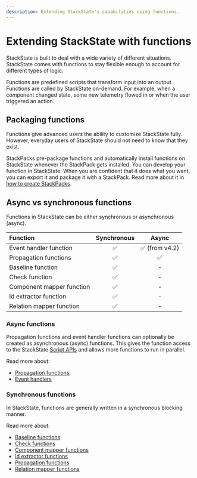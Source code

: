 ```yaml
---
description: Extending StackState's capabilities using functions.
---
```


# Extending StackState with functions

StackState is built to deal with a wide variety of different situations. StackState comes with functions to stay flexible enough to account for different types of logic.

Functions are predefined scripts that transform input into an output. Functions are called by StackState on-demand. For example, when a component changed state, some new telemetry flowed in or when the user triggered an action.

## Packaging functions

Functions give advanced users the ability to customize StackState fully. However, everyday users of StackState should not need to know that they exist.

StackPacks pre-package functions and automatically install functions on StackState whenever the StackPack gets installed. You can develop your function in StackState. When you are confident that it does what you want, you can export it and package it with a StackPack. Read more about it in [how to create StackPacks](/stackpacks/about-stackpacks.md).

## Async vs synchronous functions

Functions in StackState can be either synchronous or asynchronous (async).

| Function | Synchronous | Async |
|:---|:---:|:---:|
| Event handler function | ✅ | ✅ \(from v4.2\) |
| Propagation functions | ✅| ✅ |
| Baseline function | ✅ | - |
| Check function | ✅ | - |
| Component mapper function | ✅ | - |
| Id extractor function | ✅ | - |
| Relation mapper function | ✅ | - |


### Async functions

Propagation functions and event handler functions can optionally be created as asynchronous (async) functions. This gives the function access to the StackState [Script APIs](/develop/reference/scripting/) and allows more functions to run in parallel.

Read more about:
 - [Propagation functions](/configure/topology/propagation.md#custom-propagation-functions).
 - [Event handlers](/use/health-state-and-alerts/set-up-alerting.md)

### Synchronous functions

In StackState, functions are generally written in a synchronous blocking manner.

Read more about:

- [Baseline functions](/use/health-state-and-alerts/anomaly-detection-with-baselines.md#baseline-functions)
- [Check functions](/configure/telemetry/checks_and_streams.md#check-functions)
- [Component mapper functions](/use/introduction-to-stackstate/mapping_functions.md)
- [Id extractor functions](/use/introduction-to-stackstate/id_extraction.md)
- [Propagation functions](/configure/topology/propagation.md#custom-propagation-functions)
- [Relation mapper functions](/use/introduction-to-stackstate/mapping_functions.md)
